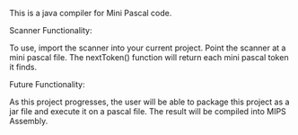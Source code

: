 This is a java compiler for Mini Pascal code.

Scanner Functionality:

To use, import the scanner into your current project. Point the scanner at a mini pascal 
file. The nextToken() function will return each mini pascal token it finds.

Future Functionality:

As this project progresses, the user will be able to package this project as a jar file
and execute it on a pascal file. The result will be compiled into MIPS Assembly.